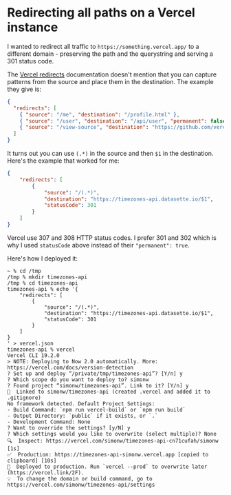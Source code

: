 # Redirecting all paths on a Vercel instance

I wanted to redirect all traffic to `https://something.vercel.app/` to a different domain - preserving the path and the querystring and serving a 301 status code.

The [Vercel redirects](https://vercel.com/docs/configuration#project/redirects) documentation doesn't mention that you can capture patterns from the source and place them in the destination. The example they give is:

```json
{
  "redirects": [
    { "source": "/me", "destination": "/profile.html" },
    { "source": "/user", "destination": "/api/user", "permanent": false },
    { "source": "/view-source", "destination": "https://github.com/vercel/vercel" }
  ]
}
```
It turns out you can use `(.*)` in the source and then `$1` in the destination. Here's the example that worked for me:
```json
{
    "redirects": [
        {
            "source": "/(.*)",
            "destination": "https://timezones-api.datasette.io/$1",
            "statusCode": 301
        }
    ]
}
```
Vercel use 307 and 308 HTTP status codes. I prefer 301 and 302 which is why I used `statusCode` above instead of their `"permanent": true`.

Here's how I deployed it:
```
~ % cd /tmp
/tmp % mkdir timezones-api
/tmp % cd timezones-api 
timezones-api % echo '{
    "redirects": [
        {
            "source": "/(.*)",
            "destination": "https://timezones-api.datasette.io/$1",
            "statusCode": 301
        }
    ]
}
' > vercel.json
timezones-api % vercel 
Vercel CLI 19.2.0
> NOTE: Deploying to Now 2.0 automatically. More: https://vercel.com/docs/version-detection
? Set up and deploy “/private/tmp/timezones-api”? [Y/n] y
? Which scope do you want to deploy to? simonw
? Found project “simonw/timezones-api”. Link to it? [Y/n] y
🔗  Linked to simonw/timezones-api (created .vercel and added it to .gitignore)
No framework detected. Default Project Settings:
- Build Command: `npm run vercel-build` or `npm run build`
- Output Directory: `public` if it exists, or `.`
- Development Command: None
? Want to override the settings? [y/N] y
? Which settings would you like to overwrite (select multiple)? None
🔍  Inspect: https://vercel.com/simonw/timezones-api-cn71cufah/simonw [1s]
✅  Production: https://timezones-api-simonw.vercel.app [copied to clipboard] [10s]
📝  Deployed to production. Run `vercel --prod` to overwrite later (https://vercel.link/2F).
💡  To change the domain or build command, go to https://vercel.com/simonw/timezones-api/settings
```
